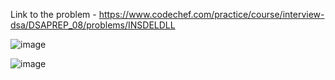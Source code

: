 Link to the problem - https://www.codechef.com/practice/course/interview-dsa/DSAPREP_08/problems/INSDELDLL

![image](https://github.com/Haleshot/Competitive-Programming/assets/57552973/0f8df4db-aaf4-48b3-b86e-4a1e8da62d27)



![image](https://github.com/Haleshot/Competitive-Programming/assets/57552973/4fd7dea0-a0a2-4f43-9347-dc8c88059730)


